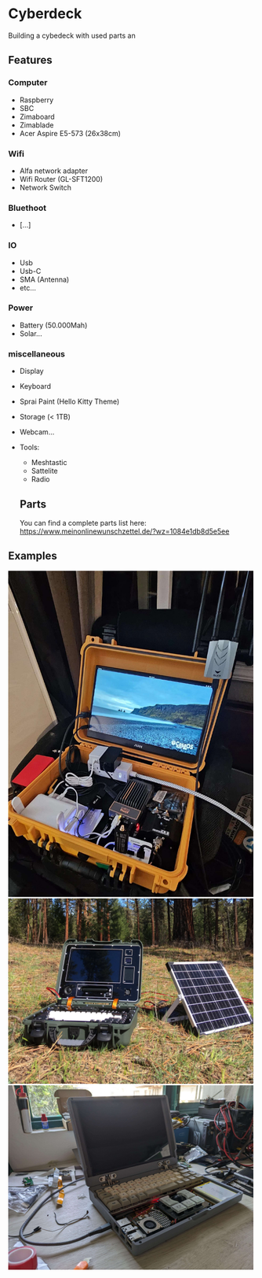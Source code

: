 # Cyberdeck
Building a cybedeck with used parts an

## Features


### Computer
- Raspberry
- SBC
- Zimaboard
- Zimablade
- Acer Aspire E5-573 (26x38cm)
### Wifi
- Alfa network adapter
- Wifi Router (GL-SFT1200)
- Network Switch

### Bluethoot
- [...]

### IO
- Usb
- Usb-C
- SMA (Antenna)
- etc...

### Power
- Battery (50.000Mah)
-  Solar...

### miscellaneous
- Display
- Keyboard
- Sprai Paint (Hello Kitty Theme)
- Storage (< 1TB)
- Webcam...
- Tools:
  - Meshtastic
  - Sattelite
  - Radio
 
  ## Parts
  You can find a complete parts list here:
  https://www.meinonlinewunschzettel.de/?wz=1084e1db8d5e5ee
 
 ## Examples
<img src="https://github.com/Gaiser147/Cyberdeck/blob/main/Pictures/Cyberdeck1.jpg" width="500" />
<img src="https://github.com/Gaiser147/Cyberdeck/blob/main/Pictures/Cyberdeck2.webp" width="500" />
<img src="https://github.com/Gaiser147/Cyberdeck/blob/main/Pictures/Cyberdeck3.jpg" width="500" />
